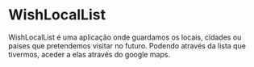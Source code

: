 # WishLocalList

WishLocalList é uma aplicação onde guardamos os locais, cidades ou paises que pretendemos visitar no futuro.
Podendo através da lista que tivermos, aceder a elas através do google maps.
